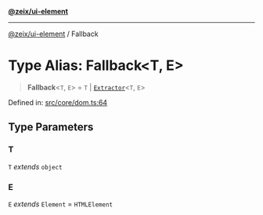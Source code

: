 [**@zeix/ui-element**](../README.md)

***

[@zeix/ui-element](../globals.md) / Fallback

# Type Alias: Fallback\<T, E\>

> **Fallback**\<`T`, `E`\> = `T` \| [`Extractor`](Extractor.md)\<`T`, `E`\>

Defined in: [src/core/dom.ts:64](https://github.com/zeixcom/ui-element/blob/225e640fa98977b4408bfa74cd8ff2723fba3b84/src/core/dom.ts#L64)

## Type Parameters

### T

`T` *extends* `object`

### E

`E` *extends* `Element` = `HTMLElement`
